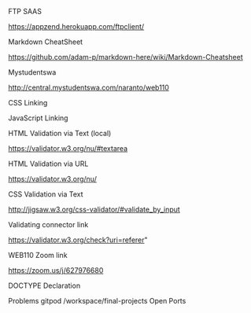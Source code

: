 
FTP SAAS

https://appzend.herokuapp.com/ftpclient/

Markdown CheatSheet

https://github.com/adam-p/markdown-here/wiki/Markdown-Cheatsheet

Mystudentswa

http://central.mystudentswa.com/naranto/web110

CSS Linking

JavaScript Linking

HTML Validation via Text (local)

https://validator.w3.org/nu/#textarea

HTML Validation via URL

https://validator.w3.org/nu/

CSS Validation via Text

http://jigsaw.w3.org/css-validator/#validate_by_input

Validating connector link

https://validator.w3.org/check?uri=referer"

WEB110 Zoom link

https://zoom.us/j/627976680

DOCTYPE Declaration

<!doctype html>

Problems
gitpod /workspace/final-projects
Open Ports

